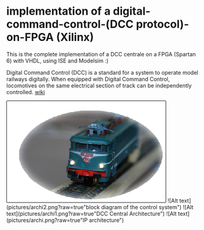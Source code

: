 # implementation of a digital-command-control-(DCC protocol)-on-FPGA (Xilinx)
This is the complete implementation of a DCC centrale on a FPGA (Spartan 6) with VHDL, using ISE and Modelsim :)


Digital Command Control (DCC) is a standard for a system to operate model railways digitally. When equipped with Digital Command Control, locomotives on the same electrical section of track can be independently controlled.
[wiki](https://en.wikipedia.org/wiki/Digital_Command_Control)

![Alt text](pictures/archi3.png?raw=true)
![Alt text](pictures/archi2.png?raw=true"block diagram of the control system")
![Alt text](pictures/archi1.png?raw=true"DCC Central Architecture")
![Alt text](pictures/archi.png?raw=true"IP architecture")
